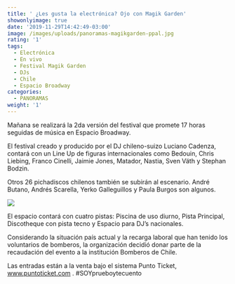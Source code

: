 ```yaml
---
title: ' ¿Les gusta la electrónica? Ojo con Magik Garden'
showonlyimage: true
date: '2019-11-29T14:42:49-03:00'
image: /images/uploads/panoramas-magikgarden-ppal.jpg
rating: '1'
tags:
  - Electrónica
  - En vivo
  - Festival Magik Garden
  - DJs
  - Chile
  - Espacio Broadway
categories:
  - PANORAMAS
weight: '1'
---
```

Mañana se realizará la 2da versión del festival que promete 17 horas seguidas de música en Espacio Broadway. 

<!--more-->

El festival creado y producido por el DJ chileno-suizo Luciano Cadenza, contará con un Line Up de figuras internacionales como Bedouin, Chris Liebing, Franco Cinelli, Jaimie Jones, Matador, Nastia, Sven Väth y Stephan Bodzin. 

Otros 26 pichadiscos chilenos también se subirán al escenario. André Butano, Andrés Scarella, Yerko Galleguillos y Paula Burgos son algunos.

![](/images/uploads/panoramas-magik-garden.jpg)

El espacio contará con cuatro pistas: Piscina de uso diurno, Pista Principal, Discotheque con pista tecno y Espacio para DJ’s nacionales. 

Considerando la situación país actual y la recarga laboral que han tenido los voluntarios de bomberos, la organización decidió donar parte de la recaudación del evento a la institución Bomberos de Chile.

Las entradas están a la venta bajo el sistema Punto Ticket, www.puntoticket.com . #SOYprueboytecuento
